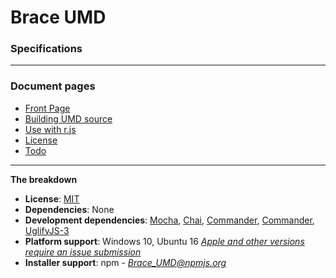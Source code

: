 
# Brace UMD
### Specifications

------

### Document pages
* [Front Page](https://github.com/restarian/brace_umd/blob/master/README.md)
* [Building UMD source](https://github.com/restarian/brace_umd/blob/master/doc/build.md)
* [Use with r.js](https://github.com/restarian/brace_umd/blob/master/doc/optimizer.md)
* [License](https://github.com/restarian/brace_umd/blob/master/doc/todo.md)
* [Todo](https://github.com/restarian/brace_umd/blob/master/doc/todo.md)

----

**The breakdown**

* **License**: [MIT](https://github.com/restarian/brace_umd/blob/master/doc/license.md)
* **Dependencies**: None
* **Development dependencies**: [Mocha](https://www.npmjs.com/package/mocha), [Chai](https://www.npmjs.com/package/chai), [Commander](https://www.npmjs.com/package/commander), [Commander](https://www.npmjs.com/package/commander), [UglifyJS-3](https://www.npmjs.com/package/uglify-js)  
* **Platform support**: Windows 10, Ubuntu 16 *[Apple and other versions require an issue submission](https://github.com/restarian/brace_umd/issues)*
* **Installer support**: npm - *[Brace_UMD@npmjs.org ](https://www.npmjs.com/package/brace_umd)*
